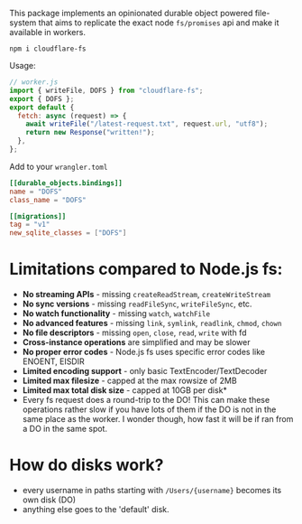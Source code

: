 This package implements an opinionated durable object powered file-system that aims to replicate the exact node `fs/promises` api and make it available in workers.

```
npm i cloudflare-fs
```

Usage:

```js
// worker.js
import { writeFile, DOFS } from "cloudflare-fs";
export { DOFS };
export default {
  fetch: async (request) => {
    await writeFile("/latest-request.txt", request.url, "utf8");
    return new Response("written!");
  },
};
```

Add to your `wrangler.toml`

```toml
[[durable_objects.bindings]]
name = "DOFS"
class_name = "DOFS"

[[migrations]]
tag = "v1"
new_sqlite_classes = ["DOFS"]
```

# Limitations compared to Node.js fs:

- **No streaming APIs** - missing `createReadStream`, `createWriteStream`
- **No sync versions** - missing `readFileSync`, `writeFileSync`, etc.
- **No watch functionality** - missing `watch`, `watchFile`
- **No advanced features** - missing `link`, `symlink`, `readlink`, `chmod`, `chown`
- **No file descriptors** - missing `open`, `close`, `read`, `write` with fd
- **Cross-instance operations** are simplified and may be slower
- **No proper error codes** - Node.js fs uses specific error codes like ENOENT, EISDIR
- **Limited encoding support** - only basic TextEncoder/TextDecoder
- **Limited max filesize** - capped at the max rowsize of 2MB
- **Limited max total disk size** - capped at 10GB per disk\*
- Every fs request does a round-trip to the DO! This can make these operations rather slow if you have lots of them if the DO is not in the same place as the worker. I wonder though, how fast it will be if ran from a DO in the same spot.

# How do disks work?

- every username in paths starting with `/Users/{username}` becomes its own disk (DO)
- anything else goes to the 'default' disk.
